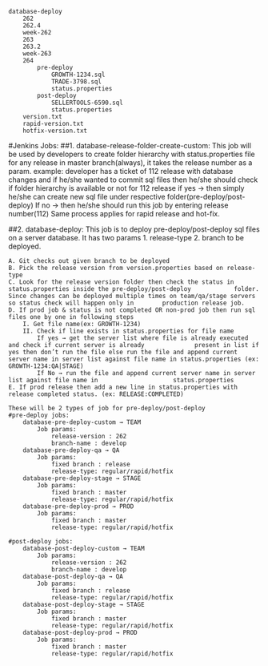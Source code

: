 	database-deploy
		262
		262.4
		week-262
		263
		263.2
		week-263
		264
			pre-deploy
				GROWTH-1234.sql
				TRADE-3798.sql
				status.properties
			post-deploy
				SELLERTOOLS-6590.sql
				status.properties
		version.txt
		rapid-version.txt
		hotfix-version.txt


#Jenkins Jobs:
##1. database-release-folder-create-custom: 
	This job will be used by developers to create folder hierarchy with status.properties file for any release in master 	     branch(always), it takes the release number as a param. 
	example: developer has a ticket of 112 release with database changes and if he/she wanted to commit sql files then 	   he/she should check if folder hierarchy is available or not for 112 release
	if yes → then simply he/she can create new sql file under respective folder(pre-deploy/post-deploy)
	If no → then he/she should run this job by entering release number(112)
	Same process applies for rapid release and hot-fix.

##2. database-deploy: 
	This job is to deploy pre-deploy/post-deploy sql files on a server database. It has two params 1. release-type 2. 	  branch to be deployed.

	A. Git checks out given branch to be deployed
	B. Pick the release version from version.properties based on release-type
	C. Look for the release version folder then check the status in status.properties inside the pre-deploy/post-deploy 	       folder. Since changes can be deployed multiple times on team/qa/stage servers so status check will happen only in 	    production release job.
	D. If prod job & status is not completed OR non-prod job then run sql files one by one in following steps
		I. Get file name(ex: GROWTH-1234)
		II. Check if line exists in status.properties for file name
			If yes → get the server list where file is already executed and check if current server is already 				present in list if yes then don’t run the file else run the file and append current 					     server name in server list against file name in status.properties (ex: GROWTH-1234:QA|STAGE)
			If No → run the file and append current server name in server list against file name in 					status.properties
	E. If prod release then add a new line in status.properties with release completed status. (ex: RELEASE:COMPLETED)

	These will be 2 types of job for pre-deploy/post-deploy
	#pre-deploy jobs:
		database-pre-deploy-custom → TEAM
			Job params: 
				release-version : 262
				branch-name : develop
		database-pre-deploy-qa → QA
			Job params:
				fixed branch : release
				release-type: regular/rapid/hotfix
		database-pre-deploy-stage → STAGE
			Job params:
				fixed branch : master
				release-type: regular/rapid/hotfix
		database-pre-deploy-prod → PROD
			Job params:
				fixed branch : master
				release-type: regular/rapid/hotfix
				
	#post-deploy jobs:
		database-post-deploy-custom → TEAM
			Job params: 
				release-version : 262
				branch-name : develop
		database-post-deploy-qa → QA
			Job params:
				fixed branch : release
				release-type: regular/rapid/hotfix
		database-post-deploy-stage → STAGE
			Job params:
				fixed branch : master
				release-type: regular/rapid/hotfix
		database-post-deploy-prod → PROD
			Job params:
				fixed branch : master
				release-type: regular/rapid/hotfix
